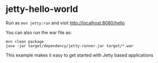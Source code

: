 # jetty-hello-world

Run as `mvn jetty:run` and visit [http://localhost:8080/hello](http://localhost:8080/hello)

You can also run the war file as:
```
mvn clean package
java -jar target/dependency/jetty-runner.jar target/*.war
```

This example makes it easy to get started with Jetty based applications
